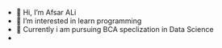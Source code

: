 - 👋 Hi, I’m Afsar ALi
- 👀 I’m interested in learn programming
- 🌱 Currently i am pursuing BCA speclization in Data Science
- 

<!---
afser11/afser11 is a ✨ special ✨ repository because its `README.md` (this file) appears on your GitHub profile.
You can click the Preview link to take a look at your changes.
--->
